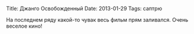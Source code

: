 Title: Джанго Освобожденный
Date: 2013-01-29
Tags: саптрю

<div class="text">На последнем ряду какой-то чувак весь фильм прям заливался. Очень веселое кино!</div>